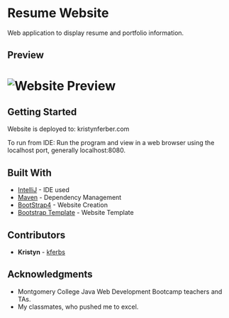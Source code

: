 # Resume Website

Web application to display resume and portfolio information.

## Preview

![Website Preview](https://res.cloudinary.com/kristynf/image/upload/v1587311307/Screen_Shot_2020-04-18_at_6.49.06_PM_bkcxk7.png)
=======




## Getting Started

Website is deployed to: kristynferber.com

To run from IDE: Run the program and view in a web browser using the localhost port, generally localhost:8080.


## Built With

* [IntelliJ](https://www.jetbrains.com/idea/) - IDE used
* [Maven](https://maven.apache.org/) - Dependency Management
* [BootStrap4](https://getbootstrap.com/docs/4.0) - Website Creation
* [Bootstrap Template](https://startbootstrap.com/themes/resume/) - Website Template

## Contributors

* **Kristyn**  - [kferbs](github.com/kferbs)


## Acknowledgments

* Montgomery College Java Web Development Bootcamp teachers and TAs. 
* My classmates, who pushed me to excel.